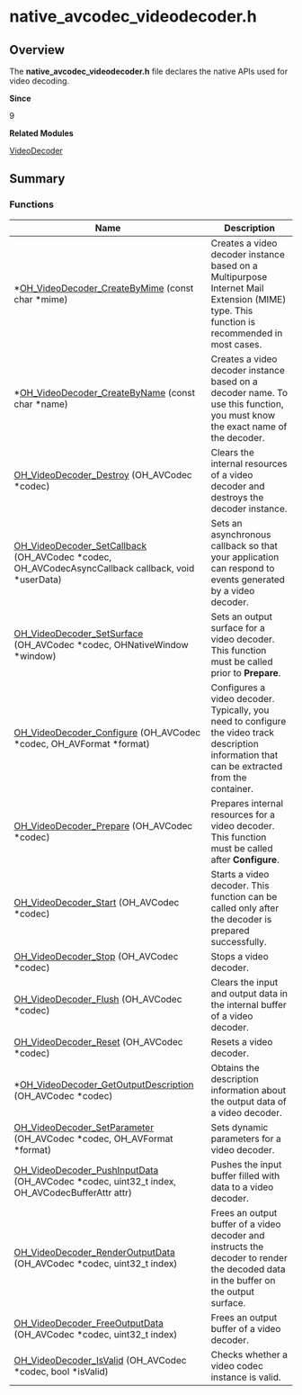 # native_avcodec_videodecoder.h


## Overview

The **native_avcodec_videodecoder.h** file declares the native APIs used for video decoding.

**Since**

9

**Related Modules**

[VideoDecoder](_video_decoder.md)


## Summary


### Functions

| Name| Description| 
| -------- | -------- |
| \*[OH_VideoDecoder_CreateByMime](_video_decoder.md#oh_videodecoder_createbymime) (const char \*mime) | Creates a video decoder instance based on a Multipurpose Internet Mail Extension (MIME) type. This function is recommended in most cases.| 
| \*[OH_VideoDecoder_CreateByName](_video_decoder.md#oh_videodecoder_createbyname) (const char \*name) | Creates a video decoder instance based on a decoder name. To use this function, you must know the exact name of the decoder.| 
| [OH_VideoDecoder_Destroy](_video_decoder.md#oh_videodecoder_destroy) (OH_AVCodec \*codec) | Clears the internal resources of a video decoder and destroys the decoder instance.| 
| [OH_VideoDecoder_SetCallback](_video_decoder.md#oh_videodecoder_setcallback) (OH_AVCodec \*codec, OH_AVCodecAsyncCallback callback, void \*userData) | Sets an asynchronous callback so that your application can respond to events generated by a video decoder.| 
| [OH_VideoDecoder_SetSurface](_video_decoder.md#oh_videodecoder_setsurface) (OH_AVCodec \*codec, OHNativeWindow \*window) | Sets an output surface for a video decoder. This function must be called prior to **Prepare**.| 
| [OH_VideoDecoder_Configure](_video_decoder.md#oh_videodecoder_configure) (OH_AVCodec \*codec, OH_AVFormat \*format) | Configures a video decoder. Typically, you need to configure the video track description information that can be extracted from the container.| 
| [OH_VideoDecoder_Prepare](_video_decoder.md#oh_videodecoder_prepare) (OH_AVCodec \*codec) | Prepares internal resources for a video decoder. This function must be called after **Configure**.| 
| [OH_VideoDecoder_Start](_video_decoder.md#oh_videodecoder_start) (OH_AVCodec \*codec) | Starts a video decoder. This function can be called only after the decoder is prepared successfully.| 
| [OH_VideoDecoder_Stop](_video_decoder.md#oh_videodecoder_stop) (OH_AVCodec \*codec) | Stops a video decoder.| 
| [OH_VideoDecoder_Flush](_video_decoder.md#oh_videodecoder_flush) (OH_AVCodec \*codec) | Clears the input and output data in the internal buffer of a video decoder.| 
| [OH_VideoDecoder_Reset](_video_decoder.md#oh_videodecoder_reset) (OH_AVCodec \*codec) | Resets a video decoder.| 
| \*[OH_VideoDecoder_GetOutputDescription](_video_decoder.md#oh_videodecoder_getoutputdescription) (OH_AVCodec \*codec) | Obtains the description information about the output data of a video decoder.| 
| [OH_VideoDecoder_SetParameter](_video_decoder.md#oh_videodecoder_setparameter) (OH_AVCodec \*codec, OH_AVFormat \*format) | Sets dynamic parameters for a video decoder.| 
| [OH_VideoDecoder_PushInputData](_video_decoder.md#oh_videodecoder_pushinputdata) (OH_AVCodec \*codec, uint32_t index, OH_AVCodecBufferAttr attr) | Pushes the input buffer filled with data to a video decoder.| 
| [OH_VideoDecoder_RenderOutputData](_video_decoder.md#oh_videodecoder_renderoutputdata) (OH_AVCodec \*codec, uint32_t index) | Frees an output buffer of a video decoder and instructs the decoder to render the decoded data in the buffer on the output surface.| 
| [OH_VideoDecoder_FreeOutputData](_video_decoder.md#oh_videodecoder_freeoutputdata) (OH_AVCodec \*codec, uint32_t index) | Frees an output buffer of a video decoder.| 
| [OH_VideoDecoder_IsValid](_video_decoder.md#oh_videodecoder_isvalid) (OH_AVCodec \*codec, bool \*isValid) | Checks whether a video codec instance is valid.| 
